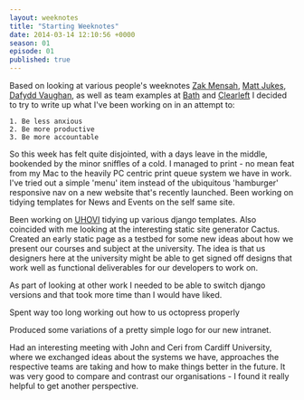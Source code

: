 ```yaml
---
layout: weeknotes
title: "Starting Weeknotes"
date: 2014-03-14 12:10:56 +0000
season: 01
episode: 01
published: true
---
```



Based on looking at various people's weeknotes [Zak Mensah](http://www.zakmensah.co.uk), [Matt Jukes](http://digitalbydefault.com), [Dafydd Vaughan](http://dafyddvaughan.co.uk/), as well as team examples at [Bath](http://blogs.bath.ac.uk/webservices/) and [Clearleft](http://www.clearleft.com/thinks/weeknotes37/) I decided to try to write up what I've been working on in an attempt to:

    1. Be less anxious
    2. Be more productive
    3. Be more accountable

So this week has felt quite disjointed, with a days leave in the middle, bookended by the minor sniffles of a cold. I managed to print - no mean feat from my Mac to the heavily PC centric print queue system we have in work. I've tried out a simple 'menu' item instead of the ubiquitous 'hamburger' responsive nav on a new website that's recently launched. Been working on tidying templates for News and Events on the self same site.

Been working on [UHOVI](http://www.uhovi.ac.uk) tidying up various django templates. Also coincided with me looking at the interesting static site generator Cactus. Created an early static page as a testbed for some new ideas about how we present our courses and subject at the university. The idea is that us designers here at the university might be able to get signed off designs that work well as functional deliverables for our developers to work on.

As part of looking at other work I needed to be able to switch django versions and that took more time than I would have liked.

Spent way too long working out how to us octopress properly

Produced some variations of a pretty simple logo for our new intranet.

Had an interesting meeting with John and Ceri from Cardiff University, where we exchanged ideas about the systems we have, approaches the respective teams are taking and how to make things better in the future. It was very good to compare and contrast our organisations - I found it really helpful to get another perspective.
